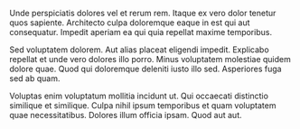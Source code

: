Unde perspiciatis dolores vel et rerum rem. Itaque ex vero dolor tenetur quos sapiente. Architecto culpa doloremque eaque in est qui aut consequatur. Impedit aperiam ea qui quia repellat maxime temporibus.
 Sed voluptatem dolorem. Aut alias placeat eligendi impedit. Explicabo repellat et unde vero dolores illo porro. Minus voluptatem molestiae quidem dolore quae. Quod qui doloremque deleniti iusto illo sed. Asperiores fuga sed ab quam.
 Voluptas enim voluptatum mollitia incidunt ut. Qui occaecati distinctio similique et similique. Culpa nihil ipsum temporibus et quam voluptatem quae necessitatibus. Dolores illum officia ipsam. Quod aut aut.
